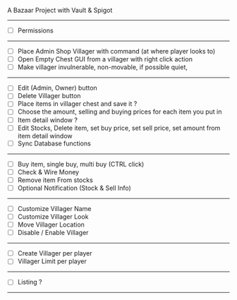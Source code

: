 A Bazaar Project with Vault & Spigot

----
- [ ] Permissions

----
- [ ] Place Admin Shop Villager with command (at where player looks to)
- [ ] Open Empty Chest GUI from a villager with right click action
- [ ] Make villager invulnerable, non-movable, if possible quiet,  

----
- [ ] Edit (Admin, Owner) button
- [ ] Delete Villager button
- [ ] Place items in villager chest and save it ?
- [ ] Choose the amount, selling and buying prices for each item you put in
- [ ] Item detail window ?
- [ ] Edit Stocks, Delete item, set buy price, set sell price, set amount from item detail window
- [ ] Sync Database functions

----
- [ ] Buy item, single buy, multi buy (CTRL click)
- [ ] Check & Wire Money
- [ ] Remove item From stocks
- [ ] Optional Notification (Stock & Sell Info)

----
- [ ] Customize Villager Name
- [ ] Customize Villager Look
- [ ] Move Villager Location
- [ ] Disable / Enable Villager

----
- [ ] Create Villager per player
- [ ] Villager Limit per player

----
- [ ] Listing ?

----